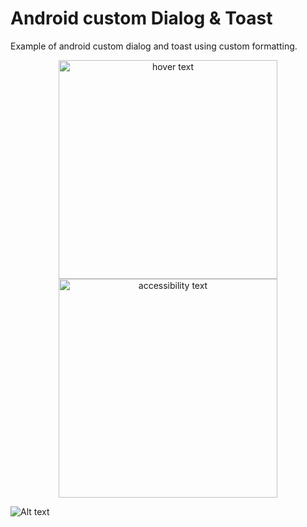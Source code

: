 # Android custom Dialog & Toast

Example of android custom dialog and toast using custom formatting.

<p align="center">
  <img src="customDialogToast/app/src/main/assets/dialog.png" width="350" title="hover text">
  <img src="customDialogToast/app/src/main/assets/yoast.png" width="350" alt="accessibility text">
</p>

![Alt text](customDialogToast/app/src/main/assets/dialog.png?raw=true "Custom Dialog")
